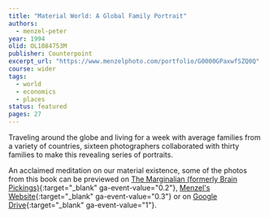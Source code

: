```yaml
---
title: "Material World: A Global Family Portrait"
authors:
  - menzel-peter
year: 1994
olid: OL1084753M
publisher: Counterpoint
excerpt_url: "https://www.menzelphoto.com/portfolio/G0000GPaxwfSZQ0Q"
course: wider
tags:
  - world
  - economics
  - places
status: featured
pages: 27
---
```


Traveling around the globe and living for a week with average families from a variety of countries, sixteen photographers collaborated with thirty families to make this revealing series of portraits.

An acclaimed meditation on our material existence, some of the photos from this book can be previewed on [The Marginalian (formerly Brain Pickings)](https://www.themarginalian.org/2011/04/08/material-world-peter-menzel/){:target="_blank" ga-event-value="0.2"}, [Menzel's Website](https://www.menzelphoto.com/portfolio/G0000GPaxwfSZQ0Q){:target="_blank" ga-event-value="0.3"} or on [Google Drive](https://drive.google.com/file/d/1yw6VtYB8MTF4BuhOm_6laYPNyx9ZSrpu/view?usp=drivesdk){:target="_blank" ga-event-value="1"}.

